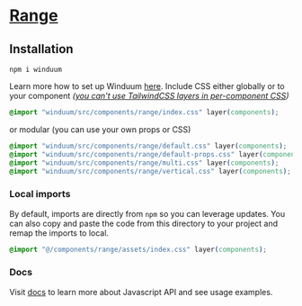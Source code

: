 # [Range](https://winduum.dev/docs/components/range.html)

## Installation
```shell
npm i winduum
```
Learn more how to set up Winduum [here](https://winduum.dev/docs/).
Include CSS either globally or to your component _([you can't use TailwindCSS layers in per-component CSS](https://tailwindcss.com/docs/adding-custom-styles#layers-and-per-component-css))_

```css
@import "winduum/src/components/range/index.css" layer(components);
```

or modular (you can use your own props or CSS)

```css
@import "winduum/src/components/range/default.css" layer(components);
@import "winduum/src/components/range/default-props.css" layer(components);
@import "winduum/src/components/range/multi.css" layer(components);
@import "winduum/src/components/range/vertical.css" layer(components);
```

### Local imports
By default, imports are directly from `npm` so you can leverage updates.
You can also copy and paste the code from this directory to your project and remap the imports to local.

```css
@import "@/components/range/assets/index.css" layer(components);
```

### Docs
Visit [docs](https://winduum.dev/docs/components/range.html) to learn more about Javascript API and see usage examples.

